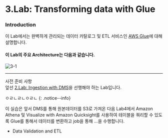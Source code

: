 # 3.Lab: Transforming data with Glue
### Introduction

이 Lab에서는 완벽하게 관리되는 데이터 카탈로그 및 ETL 서비스인 [AWS Glue](https://aws.amazon.com/ko/glue/?whats-new-cards.sort-by=item.additionalFields.postDateTime&whats-new-cards.sort-order=desc)에 대해 설명합니다.
#### 이 Lab의 주요 **Architecture는** 다음과 같습니다.
![3-1](https://user-images.githubusercontent.com/105655711/191423889-82cbe5df-3c4e-4e90-b42f-cd728b1da5f3.png)

---
사전 준비 사항\
앞선 [2.Lab: Ingestion with DMS]()을 선행해야 하는 Lab입니다.

ㅇㄹㄴㄹㄴㅇㄹㄴ
{: .notice--info}

이 실습은 앞서 DMS를 통해 원본데이터를 S3로 가져온 다음 Lab4에서 Amazon Athena 및 Visualize with Amazon Quicksight를 사용하여 테이블을 쿼리할 수 있도록 Glue를 통해서 데이터를 변환하고 job을 통해 ...을 수행합니다.

- Data Validation and ETL
